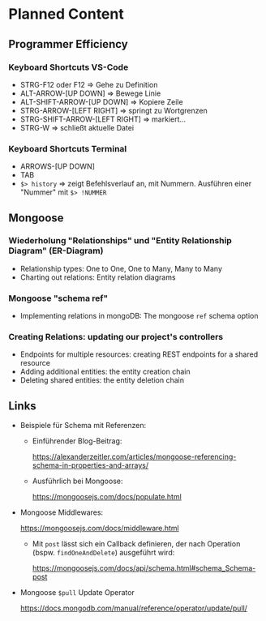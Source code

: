 # Planned Content

## Programmer Efficiency

### Keyboard Shortcuts VS-Code
- STRG-F12 oder F12 => Gehe zu Definition
- ALT-ARROW-[UP DOWN] => Bewege Linie
- ALT-SHIFT-ARROW-[UP DOWN] => Kopiere Zeile
- STRG-ARROW-[LEFT RIGHT] => springt zu Wortgrenzen
- STRG-SHIFT-ARROW-[LEFT RIGHT] => markiert...
- STRG-W => schließt aktuelle Datei

### Keyboard Shortcuts Terminal
- ARROWS-[UP DOWN]
- TAB
- `$> history` => zeigt Befehlsverlauf an, mit Nummern. Ausführen einer "Nummer" mit `$> !NUMMER`

## Mongoose

### Wiederholung "Relationships" und "Entity Relationship Diagram" (ER-Diagram)
- Relationship types: One to One, One to Many, Many to Many
- Charting out relations: Entity relation diagrams

### Mongoose "schema ref"
- Implementing relations in mongoDB: The mongoose `ref` schema option

### Creating Relations: updating our project's controllers
- Endpoints for multiple resources:
  creating REST endpoints for a shared resource
- Adding additional entities: the entity creation chain
- Deleting shared entities: the entity deletion chain

## Links
- Beispiele für Schema mit Referenzen:
  - Einführender Blog-Beitrag:

    https://alexanderzeitler.com/articles/mongoose-referencing-schema-in-properties-and-arrays/

  - Ausführlich bei Mongoose:

    https://mongoosejs.com/docs/populate.html

- Mongoose Middlewares:

  https://mongoosejs.com/docs/middleware.html

  - Mit `post` lässt sich ein Callback definieren, der nach Operation (bspw. `findOneAndDelete`) ausgeführt wird:
  
    https://mongoosejs.com/docs/api/schema.html#schema_Schema-post

- Mongoose `$pull` Update Operator

  https://docs.mongodb.com/manual/reference/operator/update/pull/